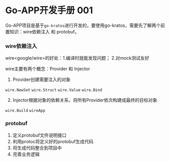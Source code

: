 # Go-APP开发手册 001

Go-APP项目是基于`go-kratos`进行开发的，要使用go-kratos，需要先了解两个前置知识：wire依赖注入 和 protobuf。

### wire依赖注入

wire<google/wire>的好处：1.编译时就能发现问题； 2.对mock测试友好

wire主要有两个概念：Provider 和 Injector

1. Provider创建需要注入的对象

`wire.NewSet` 
`wire.Struct`
`wire.Value`
`wire.Bind`

2. Injector根据对象的依赖关系，将所有Provider依次构建成最终的目标对象

`wire.Build`
`wireApp`

### protobuf

1. 定义protobuf文件说明接口
2. 利用protoc将定义好的protobuf生成代码
3. 将生成代码整合到项目中
4. 完善业务逻辑
